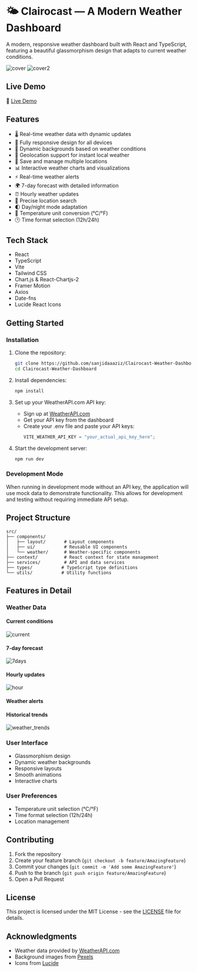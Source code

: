 # 🌤️ Clairocast — A Modern Weather Dashboard

A modern, responsive weather dashboard built with React and TypeScript, featuring a beautiful glassmorphism design that adapts to current weather conditions.

![cover](https://github.com/user-attachments/assets/9ce9a6fe-1596-47d1-ad31-d859fc962400)
![cover2](https://github.com/user-attachments/assets/b8b45b30-19bf-4dae-a138-1672c0a14ae9)

## Live Demo
🔗 [Live Demo](https://clairocast-weather-dashboard.vercel.app/)

## Features

- 🌡️ Real-time weather data with dynamic updates
- 📱 Fully responsive design for all devices
- 🎨 Dynamic backgrounds based on weather conditions
- 📍 Geolocation support for instant local weather
- 💾 Save and manage multiple locations
- 📊 Interactive weather charts and visualizations
- ⚡ Real-time weather alerts
- 🌍 7-day forecast with detailed information
- ⏰ Hourly weather updates
- 🎯 Precise location search
- 🌓 Day/night mode adaptation
- 🔄 Temperature unit conversion (°C/°F)
- 🕒 Time format selection (12h/24h)

## Tech Stack

- React
- TypeScript
- Vite
- Tailwind CSS
- Chart.js & React-Chartjs-2
- Framer Motion
- Axios
- Date-fns
- Lucide React Icons

## Getting Started

### Installation

1. Clone the repository:

   ```bash
   git clone https://github.com/sanjidaaaziz/Clairocast-Weather-Dashboard.git
   cd Clairocast-Weather-Dashboard
   ```

2. Install dependencies:

   ```bash
   npm install
   ```

3. Set up your WeatherAPI.com API key:

   - Sign up at [WeatherAPI.com](https://www.weatherapi.com)
   - Get your API key from the dashboard
   - Create your .env file and paste your API keys:
     ```typescript
     VITE_WEATHER_API_KEY = "your_actual_api_key_here";
     ```

4. Start the development server:
   ```bash
   npm run dev
   ```

### Development Mode

When running in development mode without an API key, the application will use mock data to demonstrate functionality. This allows for development and testing without requiring immediate API setup.

## Project Structure

```
src/
├── components/
│   ├── layout/       # Layout components
│   ├── ui/           # Reusable UI components
│   └── weather/      # Weather-specific components
├── context/          # React context for state management
├── services/         # API and data services
├── types/           # TypeScript type definitions
└── utils/           # Utility functions
```

## Features in Detail

### Weather Data

#### Current conditions

  ![current](https://github.com/user-attachments/assets/55411ae4-f066-4733-832b-a5e067389f77)

#### 7-day forecast

  ![7days](https://github.com/user-attachments/assets/869307f5-948e-4458-ac47-6c29cc5dd16b)

#### Hourly updates

  ![hour](https://github.com/user-attachments/assets/53377cc3-13e2-46e6-8ffa-b0e309fda3f8)

#### Weather alerts
#### Historical trends

  ![weather_trends](https://github.com/user-attachments/assets/26577624-33ef-4ebc-939d-6188e0f60c67)


### User Interface

- Glassmorphism design
- Dynamic weather backgrounds
- Responsive layouts
- Smooth animations
- Interactive charts

### User Preferences

- Temperature unit selection (°C/°F)
- Time format selection (12h/24h)
- Location management

## Contributing

1. Fork the repository
2. Create your feature branch (`git checkout -b feature/AmazingFeature`)
3. Commit your changes (`git commit -m 'Add some AmazingFeature'`)
4. Push to the branch (`git push origin feature/AmazingFeature`)
5. Open a Pull Request

## License

This project is licensed under the MIT License - see the [LICENSE](LICENSE) file for details.

## Acknowledgments

- Weather data provided by [WeatherAPI.com](https://www.weatherapi.com)
- Background images from [Pexels](https://www.pexels.com)
- Icons from [Lucide](https://lucide.dev)
